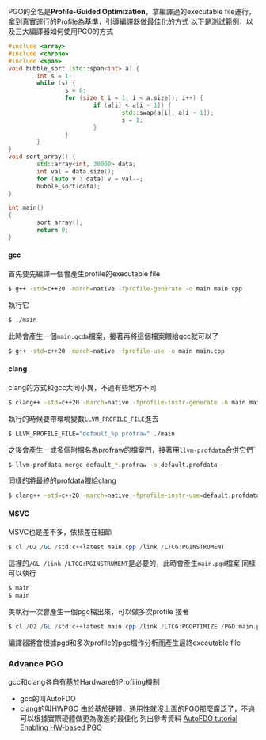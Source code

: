 PGO的全名是**Profile-Guided Optimization**，拿編譯過的executable file運行，拿到真實運行的Profile為基準，引導編譯器做最佳化的方式
以下是測試範例，以及三大編譯器如何使用PGO的方式
``` cpp
#include <array>
#include <chrono>
#include <span>
void bubble_sort (std::span<int> a) {
        int s = 1;
        while (s) {
                s = 0;
                for (size_t i = 1; i < a.size(); i++) {
                        if (a[i] < a[i - 1]) {
                                std::swap(a[i], a[i - 1]);
                                s = 1;
                        }
                }
        }
}
void sort_array() {
        std::array<int, 30000> data;
        int val = data.size();
        for (auto v : data) v = val--;
        bubble_sort(data);
}

int main()
{
        sort_array();
        return 0;
}
```

#### gcc
首先要先編譯一個會產生profile的executable file
``` bash
$ g++ -std=c++20 -march=native -fprofile-generate -o main main.cpp
```
執行它
``` bash
$ ./main
```
此時會產生一個`main.gcda`檔案，接著再將這個檔案餵給gcc就可以了
``` bash
$ g++ -std=c++20 -march=native -fprofile-use -o main main.cpp
```
#### clang
clang的方式和gcc大同小異，不過有些地方不同
``` bash
$ clang++ -std=c++20 -march=native -fprofile-instr-generate -o main main.cpp
```
執行的時候要帶環境變數`LLVM_PROFILE_FILE`進去
``` bash
$ LLVM_PROFILE_FILE="default_%p.profraw" ./main
```
之後會產生一或多個附檔名為profraw的檔案門，接著用`llvm-profdata`合併它們`
``` bash
$ llvm-profdata merge default_*.profraw -o default.profdata
```
同樣的將最終的profdata餵給clang
``` bash
$ clang++ -std=c++20 -march=native -fprofile-instr-use=default.profdata -o main main.cpp
```
#### MSVC
MSVC也是差不多，依樣差在細節
``` powershell
$ cl /O2 /GL /std:c++latest main.cpp /link /LTCG:PGINSTRUMENT
```
這裡的`/GL /link /LTCG:PGINSTRUMENT`是必要的，此時會產生`main.pgd`檔案
同樣可以執行
``` powershell
$ main
$ main
```
美執行一次會產生一個pgc檔出來，可以做多次profile
接著
``` powershell
$ cl /O2 /GL /std:c++latest main.cpp /link /LTCG:PGOPTIMIZE /PGD:main.pgd
```
編譯器將會根據pgd和多次profile的pgc檔作分析而產生最終executable file

### Advance PGO
gcc和clang各自有基於Hardware的Profiling機制
- gcc的叫AutoFDO
- clang的叫HWPGO
由於基於硬體，通用性就沒上面的PGO那麼廣泛了，不過可以根據實際硬體做更為激進的最佳化
列出參考資料
[AutoFDO tutorial](https://gcc.gnu.org/wiki/AutoFDO/Tutorial)
[Enabling HW-based PGO](https://llvm.org/devmtg/2024-04/slides/TechnicalTalks/Xiao-EnablingHW-BasedPGO.pdf)

